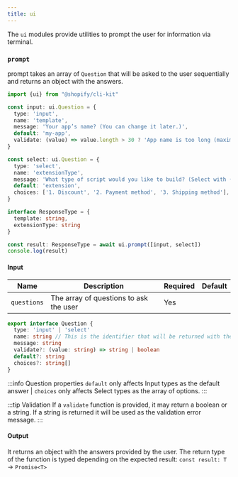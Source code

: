 ```yaml
---
title: ui
---
```


The `ui` modules provide utilities to prompt the user for information via terminal.


### `prompt`

prompt takes an array of `Question` that will be asked to the user sequentially and returns an object with the answers.

```ts
import {ui} from "@shopify/cli-kit"

const input: ui.Question = {
  type: 'input',
  name: 'template',
  message: 'Your app’s name? (You can change it later.)',
  default: 'my-app',
  validate: (value) => value.length > 30 ? 'App name is too long (maximum is 30 characters)' : true,
}

const select: ui.Question = {
  type: 'select',
  name: 'extensionType',
  message: 'What type of script would you like to build? (Select with ↑ ↓ ⏎)',
  default: 'extension',
  choices: ['1. Discount', '2. Payment method', '3. Shipping method'],
}

interface ResponseType = {
  template: string,
  extensionType: string
}

const result: ResponseType = await ui.prompt([input, select])
console.log(result)
```

#### Input

| Name | Description | Required | Default |
| --- | -- | --- | --- |
| `questions` | The array of questions to ask the user | Yes | |

```ts
export interface Question {
  type: 'input' | 'select'
  name: string // This is the identifier that will be returned with the user answer.
  message: string
  validate?: (value: string) => string | boolean
  default?: string
  choices?: string[]
}
```
:::info Question properties
`default` only affects Input types as the default answer |
`choices` only affects Select types as the array of options.
:::

:::tip Validation
If a `validate` function is provided, it may return a boolean or a string. If a string is returned it will be used as the validation error message.
:::

#### Output

It returns an object with the answers provided by the user. The return type of the function is typed depending on the expected result:
`const result: T` -> `Promise<T>`
